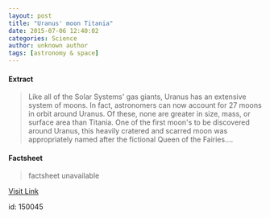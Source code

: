 ```yaml
---
layout: post
title: "Uranus' moon Titania"
date: 2015-07-06 12:40:02
categories: Science
author: unknown author
tags: [astronomy & space]
---
```



#### Extract
>Like all of the Solar Systems' gas giants, Uranus has an extensive system of moons. In fact, astronomers can now account for 27 moons in orbit around Uranus. Of these, none are greater in size, mass, or surface area than Titania. One of the first moon's to be discovered around Uranus, this heavily cratered and scarred moon was appropriately named after the fictional Queen of the Fairies....

#### Factsheet
>factsheet unavailable

[Visit Link](http://phys.org/news355389755.html)

id:  150045


